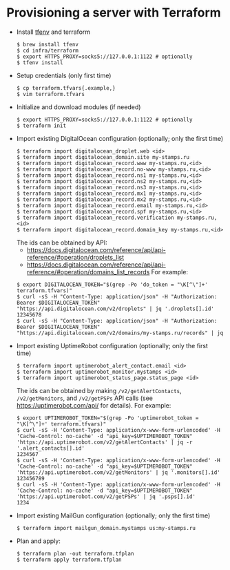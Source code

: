 # Provisioning a server with Terraform

* Install [tfenv](https://github.com/tfutils/tfenv) and terraform
  ```console
  $ brew install tfenv
  $ cd infra/terraform
  $ export HTTPS_PROXY=socks5://127.0.0.1:1122 # optionally
  $ tfenv install
  ```
* Setup credentials (only first time)
  ```console
  $ cp terraform.tfvars{.example,}
  $ vim terraform.tfvars
  ```
* Initialize and download modules (if needed)
  ```console
  $ export HTTPS_PROXY=socks5://127.0.0.1:1122 # optionally
  $ terraform init
  ```
* Import existing DigitalOcean configuration (optionally; only the first time)
  ```console
  $ terraform import digitalocean_droplet.web <id>
  $ terraform import digitalocean_domain.site my-stamps.ru
  $ terraform import digitalocean_record.www my-stamps.ru,<id>
  $ terraform import digitalocean_record.no-www my-stamps.ru,<id>
  $ terraform import digitalocean_record.ns1 my-stamps.ru,<id>
  $ terraform import digitalocean_record.ns2 my-stamps.ru,<id>
  $ terraform import digitalocean_record.ns3 my-stamps.ru,<id>
  $ terraform import digitalocean_record.mx1 my-stamps.ru,<id>
  $ terraform import digitalocean_record.mx2 my-stamps.ru,<id>
  $ terraform import digitalocean_record.email my-stamps.ru,<id>
  $ terraform import digitalocean_record.spf my-stamps.ru,<id>
  $ terraform import digitalocean_record.verification my-stamps.ru,<id>
  $ terraform import digitalocean_record.domain_key my-stamps.ru,<id>
  ```
  The ids can be obtained by API:
  - https://docs.digitalocean.com/reference/api/api-reference/#operation/droplets_list
  - https://docs.digitalocean.com/reference/api/api-reference/#operation/domains_list_records
  For example:
  ```console
  $ export DIGITALOCEAN_TOKEN="$(grep -Po 'do_token = "\K[^\"]+' terraform.tfvars)"
  $ curl -sS -H "Content-Type: application/json" -H "Authorization: Bearer $DIGITALOCEAN_TOKEN" "https://api.digitalocean.com/v2/droplets" | jq '.droplets[].id'
  12345678
  $ curl -sS -H "Content-Type: application/json" -H "Authorization: Bearer $DIGITALOCEAN_TOKEN" "https://api.digitalocean.com/v2/domains/my-stamps.ru/records" | jq
  ```
* Import existing UptimeRobot configuration (optionally; only the first time)
  ```console
  $ terraform import uptimerobot_alert_contact.email <id>
  $ terraform import uptimerobot_monitor.mystamps <id>
  $ terraform import uptimerobot_status_page.status_page <id>
  ```
  The ids can be obtained by making `/v2/getAlertContacts`, `/v2/getMonitors`, and `/v2/getPSPs` API calls (see https://uptimerobot.com/api/ for details).
  For example:
  ```console
  $ export UPTIMEROBOT_TOKEN="$(grep -Po 'uptimerobot_token = "\K[^\"]+' terraform.tfvars)"
  $ curl -sS -H 'Content-Type: application/x-www-form-urlencoded' -H 'Cache-Control: no-cache' -d "api_key=$UPTIMEROBOT_TOKEN" 'https://api.uptimerobot.com/v2/getAlertContacts' | jq -r '.alert_contacts[].id'
  1234567
  $ curl -sS -H 'Content-Type: application/x-www-form-urlencoded' -H 'Cache-Control: no-cache' -d "api_key=$UPTIMEROBOT_TOKEN" 'https://api.uptimerobot.com/v2/getMonitors' | jq '.monitors[].id'
  123456789
  $ curl -sS -H 'Content-Type: application/x-www-form-urlencoded' -H 'Cache-Control: no-cache' -d "api_key=$UPTIMEROBOT_TOKEN" 'https://api.uptimerobot.com/v2/getPSPs' | jq '.psps[].id'
  1234
  ```
* Import existing MailGun configuration (optionally; only the first time)
  ```console
  $ terraform import mailgun_domain.mystamps us:my-stamps.ru
  ```
* Plan and apply:
  ```console
  $ terraform plan -out terraform.tfplan
  $ terraform apply terraform.tfplan
  ```
